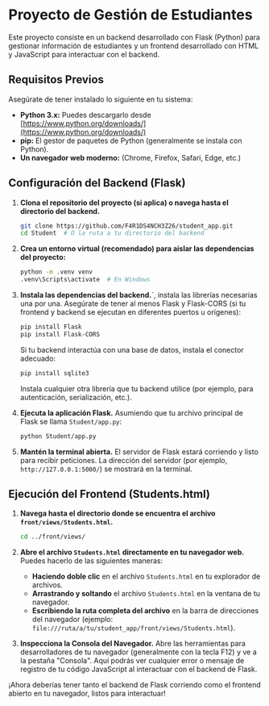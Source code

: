 # Proyecto de Gestión de Estudiantes

Este proyecto consiste en un backend desarrollado con Flask (Python) para gestionar información de estudiantes y un frontend desarrollado con HTML y JavaScript para interactuar con el backend.

## Requisitos Previos

Asegúrate de tener instalado lo siguiente en tu sistema:

* **Python 3.x:** Puedes descargarlo desde [https://www.python.org/downloads/](https://www.python.org/downloads/)
* **pip:** El gestor de paquetes de Python (generalmente se instala con Python).
* **Un navegador web moderno:** (Chrome, Firefox, Safari, Edge, etc.)

## Configuración del Backend (Flask)

1.  **Clona el repositorio del proyecto (si aplica) o navega hasta el directorio del backend.**
    ```bash
    git clone https://github.com/F4R1DS4NCH3Z26/student_app.git
    cd Student  # O la ruta a tu directorio del backend
    ```

2.  **Crea un entorno virtual (recomendado) para aislar las dependencias del proyecto:**
    ```bash
    python -m .venv venv
    .venv\Scripts\activate  # En Windows
    ```

3.  **Instala las dependencias del backend.**`, instala las librerías necesarias una por una. Asegúrate de tener al menos Flask y Flask-CORS (si tu frontend y backend se ejecutan en diferentes puertos u orígenes):
    ```bash
    pip install Flask
    pip install Flask-CORS
    ```
    Si tu backend interactúa con una base de datos, instala el conector adecuado:
    ```bash
    pip install sqlite3          
    ```
    Instala cualquier otra librería que tu backend utilice (por ejemplo, para autenticación, serialización, etc.).

4.  **Ejecuta la aplicación Flask.** Asumiendo que tu archivo principal de Flask se llama `Student/app.py`:
    ```bash
    python Student/app.py
    ```

5.  **Mantén la terminal abierta.** El servidor de Flask estará corriendo y listo para recibir peticiones. La dirección del servidor (por ejemplo, `http://127.0.0.1:5000/`) se mostrará en la terminal.

## Ejecución del Frontend (Students.html)

1.  **Navega hasta el directorio donde se encuentra el archivo `front/views/Students.html`.**
    ```bash
    cd ../front/views/  
    ```

2.  **Abre el archivo `Students.html` directamente en tu navegador web.** Puedes hacerlo de las siguientes maneras:
    * **Haciendo doble clic** en el archivo `Students.html` en tu explorador de archivos.
    * **Arrastrando y soltando** el archivo `Students.html` en la ventana de tu navegador.
    * **Escribiendo la ruta completa del archivo** en la barra de direcciones del navegador (ejemplo: `file:///ruta/a/tu/student_app/front/views/Students.html`).

3.  **Inspecciona la Consola del Navegador.** Abre las herramientas para desarrolladores de tu navegador (generalmente con la tecla F12) y ve a la pestaña "Consola". Aquí podrás ver cualquier error o mensaje de registro de tu código JavaScript al interactuar con el backend de Flask.

¡Ahora deberías tener tanto el backend de Flask corriendo como el frontend abierto en tu navegador, listos para interactuar!